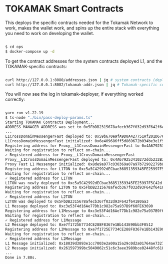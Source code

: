 # TOKAMAK Smart Contracts

This deploys the specific contracts needed for the Tokamak Network to work, makes the wallet work, and spins up the entire stack with everything you need to work on developing the wallet.

```bash

$ cd ops
$ docker-compose up -d

```

To get the contract addresses for the system contracts deployed L1, and the TOKAMAK-specific contracts:

```bash

curl http://127.0.0.1:8080/addresses.json | jq # system contracts (deployed by deployer)
curl http://127.0.0.1:8082/tokamak-addr.json | jq # Tokamak-specific contracts (deployed by tokamak-deployer)

```

You will now see the log in tokamak-deployer, if everything worked correctly:

```bash

yarn run v1.22.19
$ ts-node "./bin/pass-deploy-params.ts"
Starting TOKAMAK Contracts Deployment...
ADDRESS_MANAGER_ADDRESS was set to 0x5FbDB2315678afecb367f032d93F642f64180aa3
...
L1CrossDomainMessengerFast deployed to: 0x59b670e9fA9D0A427751Af201D676719a970857b
L1CrossDomainMessengerFast initialized: 0x6e409686ff5d869672b034be3e1f96865b76c438e28f592f875b2ee70e79d759
Registering address for Proxy__L1CrossDomainMessengerFast to 0x4A679253410272dd5232B3Ff7cF5dbB88f295319...
Waiting for registration to reflect on-chain...
✓ Registered address for Proxy__L1CrossDomainMessengerFast
Proxy__L1CrossDomainMessengerFast deployed to: 0x4A679253410272dd5232B3Ff7cF5dbB88f295319
Proxy Fast L1 Messenger initialized: 0x8de9a977c030369a07a97b72902279b86a74250ba611f9289009d7bd8b986d31
Registering address for L1TON to 0xc5a5C42992dECbae36851359345FE25997F5C42d...
Waiting for registration to reflect on-chain...
✓ Registered address for L1TON
L1TON was newly deployed to 0xc5a5C42992dECbae36851359345FE25997F5C42d
Registering address for L2TON to 0x5FbDB2315678afecb367f032d93F642f64180aa3...
Waiting for registration to reflect on-chain...
✓ Registered address for L2TON
L2TON was deployed to 0x5FbDB2315678afecb367f032d93F642f64180aa3
L1 Message deployed to: 0xc3e53F4d16Ae77Db1c982e75a937B9f60FE63690
Registering address for L1Message to 0xc3e53F4d16Ae77Db1c982e75a937B9f60FE63690...
Waiting for registration to reflect on-chain...
✓ Registered address for L1Message
L2 Message deployed to: 0xe7f1725E7734CE288F8367e1Bb143E90bb3F0512
Registering address for L2Message to 0xe7f1725E7734CE288F8367e1Bb143E90bb3F0512...
Waiting for registration to reflect on-chain...
✓ Registered address for L2Message
L1 Message initialized: 0x18039d3893e1cc7003e2a00a15a29c0d2a01764ae73270397e1f294d44c602fd
L2 Message initialized: 0x261597399bc5049062c51c6c3aee3989bce02448fc618ea4cd95936645d05d51
...
Done in 7.80s.

```